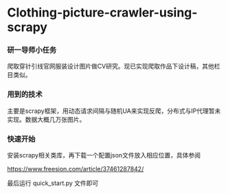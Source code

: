 # Clothing-picture-crawler-using-scrapy
### 研一导师小任务

爬取穿针引线官网服装设计图片做CV研究。现已实现爬取作品下设计稿，其他栏目类似。

### 用到的技术

主要是scrapy框架，用动态请求间隔与随机UA来实现反爬，分布式与IP代理暂未实现。数据大概几万张图片。

### 快速开始

安装scrapy相关类库，再下载一个配置json文件放入相应位置，具体参阅

https://www.freesion.com/article/37461287842/

最后运行 quick_start.py 文件即可

